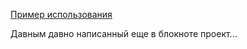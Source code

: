 [Пример использования](https://grigorenkosergey.github.io/Beam/beam.html)

Давным давно написанный еще в блокноте проект...
